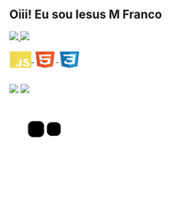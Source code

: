 ## Oiii! Eu sou Iesus M Franco
 <div>
  <a href="https://github.com/iesusdeveloper">
  <img height="170em" color="green" src="https://github-readme-stats.vercel.app/api?username=iesusdeveloper&show_icons=true&count_private=true"/>
  <img height="170em" src="https://github-readme-stats.vercel.app/api/top-langs/?username=iesusdeveloper&layout=compact&langs_count=16"/>
</div>
<div style="display: inline_block"><br>
   <img align="center" alt="Iesus-Js" height="30" width="40" src="https://raw.githubusercontent.com/devicons/devicon/master/icons/javascript/javascript-plain.svg">
   <img align="center" alt="Rafa-HTML" height="30" width="40" src="https://raw.githubusercontent.com/devicons/devicon/master/icons/html5/html5-original.svg">
   <img align="center" alt="Rafa-CSS" height="30" width="40" src="https://raw.githubusercontent.com/devicons/devicon/master/icons/css3/css3-original.svg">
  
  ##
 
<div> 
   <a href="https://instagram.com/iesusmfranco" target="_blank"><img src="https://img.shields.io/badge/-Instagram-%23E4405F?style=for-the-badge&logo=instagram&logoColor=white" target="_blank"></a>
  <a href="https://www.linkedin.com/in/iesus-magdiel-4184ab127" target="_blank"><img src="https://img.shields.io/badge/-LinkedIn-%230077B5?style=for-the-badge&logo=linkedin&logoColor=white" target="_blank"></a> 
 
  ![Snake animation](https://github.com/rafaballerini/rafaballerini/blob/output/github-contribution-grid-snake.svg)
 
</div>
